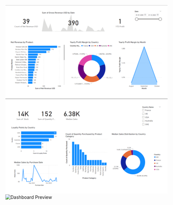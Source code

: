![Report Preview](images/Report1.png)
![Report Preview](images/Report2.png)
![Dashboard Preview](Dashboard/Report1.png)
